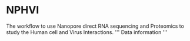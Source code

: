 # NPHVI
The workflow to use Nanopore direct RNA sequencing and Proteomics to study the Human cell and Virus Interactions.
'''
Data information
'''
